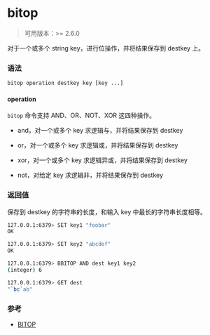 # bitop

> 可用版本：>= 2.6.0

对于一个或多个 string key，进行位操作，并将结果保存到 destkey 上。

### 语法

```bash
bitop operation destkey key [key ...]
```

#### operation

`bitop` 命令支持 AND、OR、NOT、XOR 这四种操作。

- and，对一个或多个 key 求逻辑与，并将结果保存到 destkey

- or，对一个或多个 key 求逻辑或，并将结果保存到 destkey

- xor，对一个或多个 key 求逻辑异或，并将结果保存到 destkey

- not，对给定 key 求逻辑非，并将结果保存到 destkey


### 返回值

保存到 destkey 的字符串的长度，和输入 key 中最长的字符串长度相等。

```bash
127.0.0.1:6379> SET key1 "foobar"
OK

127.0.0.1:6379> SET key2 "abcdef"
OK

127.0.0.1:6379> BBITOP AND dest key1 key2
(integer) 6

127.0.0.1:6379> GET dest
"`bc`ab"
```


### 参考

- [BITOP](http://www.redis.cn/commands/bitop.html)